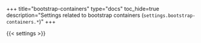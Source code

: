 +++
title="bootstrap-containers"
type="docs"
toc_hide=true
description="Settings related to bootstrap containers (`settings.bootstrap-containers.*`)"
+++

{{< settings >}}

